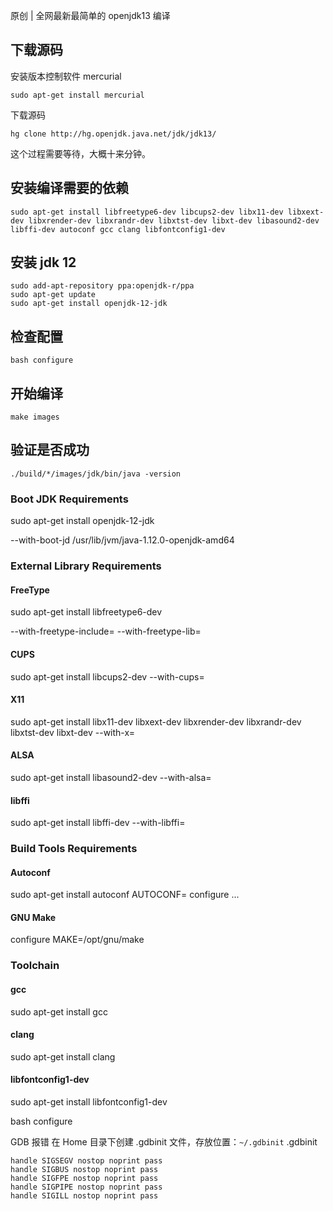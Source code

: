 原创 | 全网最新最简单的 openjdk13 编译


## 下载源码

安装版本控制软件 mercurial
```
sudo apt-get install mercurial
```

下载源码
```
hg clone http://hg.openjdk.java.net/jdk/jdk13/
```

这个过程需要等待，大概十来分钟。


## 安装编译需要的依赖

```
sudo apt-get install libfreetype6-dev libcups2-dev libx11-dev libxext-dev libxrender-dev libxrandr-dev libxtst-dev libxt-dev libasound2-dev libffi-dev autoconf gcc clang libfontconfig1-dev
```

## 安装 jdk 12
```
sudo add-apt-repository ppa:openjdk-r/ppa
sudo apt-get update
sudo apt-get install openjdk-12-jdk
```


## 检查配置
```
bash configure
```

## 开始编译
```
make images
```

## 验证是否成功

```
./build/*/images/jdk/bin/java -version
```

### Boot JDK Requirements
sudo apt-get install openjdk-12-jdk

--with-boot-jd /usr/lib/jvm/java-1.12.0-openjdk-amd64


### External Library Requirements

#### FreeType
sudo apt-get install libfreetype6-dev

--with-freetype-include=<path> 
--with-freetype-lib=<path>


#### CUPS
sudo apt-get install libcups2-dev
--with-cups=<path>

#### X11
sudo apt-get install libx11-dev libxext-dev libxrender-dev libxrandr-dev libxtst-dev libxt-dev
--with-x=<path>

#### ALSA
sudo apt-get install libasound2-dev
--with-alsa=<path>

#### libffi
sudo apt-get install libffi-dev
--with-libffi=<path>

### Build Tools Requirements

#### Autoconf
sudo apt-get install autoconf
AUTOCONF=<path to autoconf> configure ...

#### GNU Make
configure MAKE=/opt/gnu/make


### Toolchain 

#### gcc
sudo apt-get install gcc


#### clang
sudo apt-get install clang

#### libfontconfig1-dev
sudo apt-get install libfontconfig1-dev







bash configure
















GDB 报错
在 Home 目录下创建 .gdbinit 文件，存放位置：`~/.gdbinit`
.gdbinit
```
handle SIGSEGV nostop noprint pass
handle SIGBUS nostop noprint pass
handle SIGFPE nostop noprint pass
handle SIGPIPE nostop noprint pass
handle SIGILL nostop noprint pass
```


